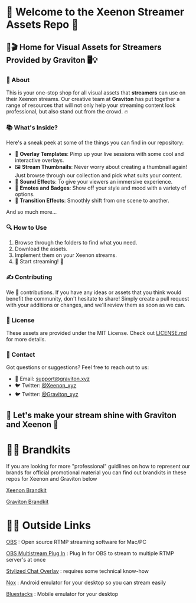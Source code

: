 # 👋 Welcome to the Xeenon Streamer Assets Repo 🚀

## 🎨🎬 Home for Visual Assets for Streamers Provided by Graviton 🖥️💡

### 🌟 About

This is your one-stop shop for all visual assets that **streamers** can use on their Xeenon streams. Our creative team at **Graviton** has put together a range of resources that will not only help your streaming content look professional, but also stand out from the crowd. 🔥

### 📚 What's Inside?

Here's a sneak peek at some of the things you can find in our repository:

- 🎥 **Overlay Templates**: Pimp up your live sessions with some cool and interactive overlays.
- 🖼️ **Stream Thumbnails**: Never worry about creating a thumbnail again! Just browse through our collection and pick what suits your content.
- 🎼 **Sound Effects**: To give your viewers an immersive experience.
- 👾 **Emotes and Badges**: Show off your style and mood with a variety of options.
- 🌈 **Transition Effects**: Smoothly shift from one scene to another.

And so much more...

### 🔍 How to Use

1. Browse through the folders to find what you need.
2. Download the assets.
3. Implement them on your Xeenon streams.
4. 🎉 Start streaming! 🎉

### ✍️ Contributing

We 💖 contributions. If you have any ideas or assets that you think would benefit the community, don't hesitate to share! Simply create a pull request with your additions or changes, and we'll review them as soon as we can.  

### 📝 License

These assets are provided under the MIT License. Check out [LICENSE.md](LICENSE) for more details.

### 💌 Contact

Got questions or suggestions? Feel free to reach out to us:

- 📧 Email: [support@graviton.xyz](mailto:support@graviton.xyz)
- 🐦 Twitter: [@Xeenon_xyz](https://twitter.com/Xeenon_xyz)
- 🐦 Twitter: [@Graviton_xyz](https://twitter.com/Graviton_xyz)

## 💫 Let's make your stream shine with Graviton and Xeenon 💫

# 💼🌐 Brandkits
If you are looking for more "professional" guidlines on how to represent our brands for official promotional material you can find out brandkits in these repos for Xeenon and Graviton below

[Xeenon Brandkit](https://github.com/GravitonINC/brandkit-xeenon)

[Graviton Brandkit](https://github.com/GravitonINC/brandkit-graviton)

# 🔗🌐  Outside Links

[OBS](https://obsproject.com/) : Open source RTMP streaming software for Mac/PC

[OBS Multistream Plug In](https://obsproject.com/forum/resources/multiple-rtmp-outputs-plugin.964/) : Plug In for OBS to stream to multiple RTMP server's at once

[Stylized Chat Overlay](https://github.com/steveseguin/social_stream) : requires some technical know-how

[Nox](https://www.bignox.com/) : Android emulator for your desktop so you can stream easily

[Bluestacks](https://www.bluestacks.com/) : Mobile emulator for your desktop



